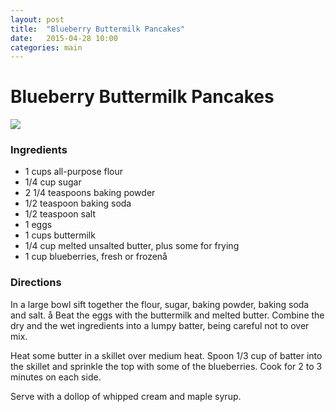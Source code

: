 ```yaml
---
layout: post
title:  "Blueberry Buttermilk Pancakes"
date:   2015-04-28 10:00
categories: main
---
```


# Blueberry Buttermilk Pancakes

![](http://foodnetwork.sndimg.com/content/dam/images/food/fullset/2004/1/12/0/ckwks_WK1A10_blueberrypncks.jpg.rend.sni12col.landscape.jpeg)

### Ingredients
* 1 cups all-purpose flour
* 1/4 cup sugar
* 2 1/4 teaspoons baking powder
* 1/2 teaspoon baking soda
* 1/2 teaspoon salt
* 1 eggs
* 1 cups buttermilk
* 1/4 cup melted unsalted butter, plus some for frying
* 1 cup blueberries, fresh or frozenå

### Directions
In a large bowl sift together the flour, sugar, baking powder, baking soda and salt.
å
Beat the eggs with the buttermilk and melted butter. Combine the dry and the wet ingredients into a lumpy batter, being careful not to over mix.

Heat some butter in a skillet over medium heat. Spoon 1/3 cup of batter into the skillet and sprinkle the top with some of the blueberries. Cook for 2 to 3 minutes on each side.

Serve with a dollop of whipped cream and maple syrup.
